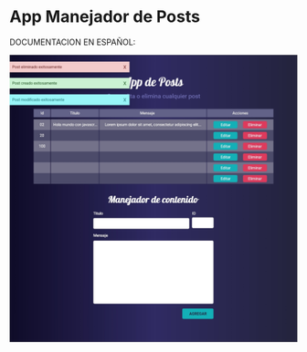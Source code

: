# App Manejador de Posts

DOCUMENTACION EN ESPAÑOL:

![imagen app manejador posts](/public/images/image/demo-app.jpg "imagen app manejador posts")

<!-- ## Objetivos


## Tecnologias, librerias y complementos:
* REACT
* SASS
* MATERIAL ICON
* GLIDER.JS
* ADOBE XD

## Caracteristicas:
* Responsive en las siguientes resoluciones:
  * Movil - 320px
  * Tablet - 768px
  * Laptop - 1024px
  * Desktop: 1200px

## Ver demo
[Web Proyecto Digital](https://web-proyecto-digital.firebaseapp.com/)

## Recomendaciones
[Glide.js](https://glidejs.com/)

Agradecimientos para Michał Mareczko por la creacion de este template gratuito.
[Observa el template de Michał Mareczko](https://www.behance.net/gallery/69297573/Adobe-Xd-free-onepage-layout) -->
